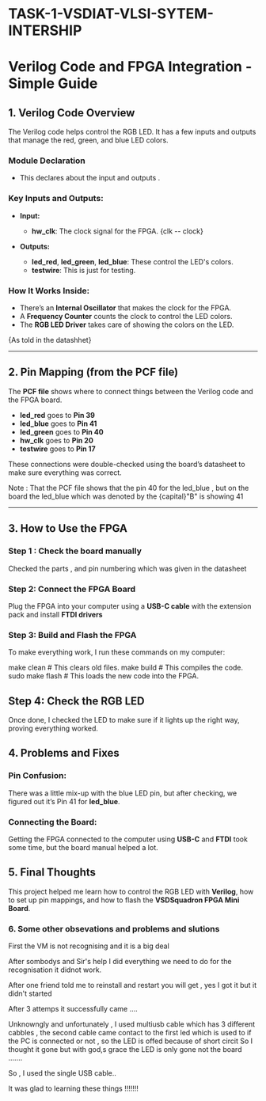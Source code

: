 # TASK-1-VSDIAT-VLSI-SYTEM-INTERSHIP



# Verilog Code and FPGA Integration - Simple Guide

## 1. Verilog Code Overview

The Verilog code helps control the RGB LED. It has a few inputs and outputs that manage the red, green, and blue LED colors.

### Module Declaration 

- This declares about the input and outputs . 

### Key Inputs and Outputs:

- **Input:**
  - **hw_clk**: The clock signal for the FPGA.
        {clk -- clock}

- **Outputs:**
  - **led_red**, **led_green**, **led_blue**: These control the LED's colors.
  - **testwire**: This is just for testing.

### How It Works Inside:

- There’s an **Internal Oscillator** that makes the clock for the FPGA.
- A **Frequency Counter** counts the clock to control the LED colors.
- The **RGB LED Driver** takes care of showing the colors on the LED.

 {As told in the datashhet}
 
---

## 2. Pin Mapping (from the PCF file)

The **PCF file** shows where to connect things between the Verilog code and the FPGA board.

- **led_red** goes to **Pin 39**
- **led_blue** goes to **Pin 41**
- **led_green** goes to **Pin 40**
- **hw_clk** goes to **Pin 20**
- **testwire** goes to **Pin 17**

These connections were double-checked using the board’s datasheet to make sure everything was correct.

Note : That the PCF file shows that the pin 40 for the led_blue   ,  but on the board the led_blue  which was denoted by the {capital}"B" is showing 41

---

## 3. How to Use the FPGA

### Step 1 : Check the board manually
Checked the parts , and pin numbering which was given in the datasheet 

### Step 2: Connect the FPGA Board
Plug the FPGA into your computer using a **USB-C cable** with the extension pack and install **FTDI drivers**

### Step 3: Build and Flash the FPGA

To make everything work, I run these commands on my computer:

make clean       # This clears old files.
make build       # This compiles the code.
sudo make flash  # This loads the new code into the FPGA.

## Step 4: Check the RGB LED
Once done, I checked the LED to make sure if it lights up the right way, proving everything worked.

## 4. Problems and Fixes

### Pin Confusion:
There was a little mix-up with the blue LED pin, but after checking, we figured out it’s Pin 41 for **led_blue**.

### Connecting the Board:
Getting the FPGA connected to the computer using **USB-C** and **FTDI** took some time, but the board manual helped a lot.

## 5. Final Thoughts
This project helped me learn how to control the RGB LED with **Verilog**, how to set up pin mappings, and how to flash the **VSDSquadron FPGA Mini Board**. 

### 6. Some other obsevations and problems and slutions

First the VM is not recognising and it is a big deal

After sombodys and Sir's help I did everything we need to do for the recognisation it didnot work.

After one friend told me to reinstall and restart you will get  , yes I got it but it didn't started   

After 3 attemps it successfully came  ....

Unknowngly and unfortunately , I used multiusb cable which has 3 different cabbles , the second cable came contact to the first led which is used to  if  the PC is 
connected or not , so the LED is offed because of short circit So I thought it gone but with god,s grace the LED is only gone not the board .......

So , I used the single USB cable..


It was glad to learning these things !!!!!!!




